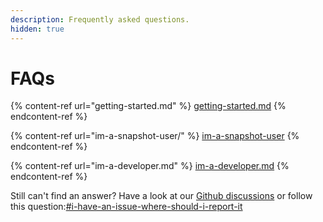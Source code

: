```yaml
---
description: Frequently asked questions.
hidden: true
---
```


# FAQs

{% content-ref url="getting-started.md" %}
[getting-started.md](getting-started.md)
{% endcontent-ref %}

{% content-ref url="im-a-snapshot-user/" %}
[im-a-snapshot-user](im-a-snapshot-user/)
{% endcontent-ref %}

{% content-ref url="im-a-developer.md" %}
[im-a-developer.md](im-a-developer.md)
{% endcontent-ref %}



Still can't find an answer? Have a look at our [Github discussions](https://github.com/snapshot-labs/snapshot/discussions/categories/q-a) or follow this question:[#i-have-an-issue-where-should-i-report-it](./#i-have-an-issue-where-should-i-report-it "mention")
